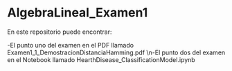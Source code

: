 # AlgebraLineal_Examen1

En este repositorio puede encontrar:

-El punto uno del examen en el PDF llamado Examen1_1_DemostracionDistanciaHamming.pdf
\n-El punto dos del examen en el Notebook llamado HearthDisease_ClassificationModel.ipynb 

